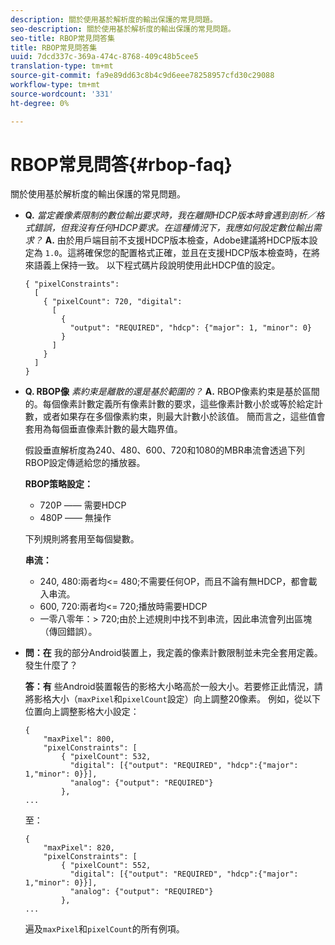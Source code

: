```yaml
---
description: 關於使用基於解析度的輸出保護的常見問題。
seo-description: 關於使用基於解析度的輸出保護的常見問題。
seo-title: RBOP常見問答集
title: RBOP常見問答集
uuid: 7dcd337c-369a-474c-8768-409c48b5cee5
translation-type: tm+mt
source-git-commit: fa9e89dd63c8b4c9d6eee78258957cfd30c29088
workflow-type: tm+mt
source-wordcount: '331'
ht-degree: 0%

---
```



# RBOP常見問答{#rbop-faq}

關於使用基於解析度的輸出保護的常見問題。

* **Q.** *當定義像素限制的數位輸出要求時，我在離開HDCP版本時會遇到剖析／格式錯誤，但我沒有任何HDCP要求。在這種情況下，我應如何設定數位輸出需求？* **A.** 由於用戶端目前不支援HDCP版本檢查，Adobe建議將HDCP版本設定為 `1.0`。這將確保您的配置格式正確，並且在支援HDCP版本檢查時，在將來語義上保持一致。 以下程式碼片段說明使用此HDCP值的設定。

   ```
   { "pixelConstraints":  
     [  
       { "pixelCount": 720, "digital":  
         [  
           {  
             "output": "REQUIRED", "hdcp": {"major": 1, "minor": 0}  
           }  
         ]  
       }  
     ]  
   }
   ```

* **Q. RBOP像** *素約束是離散的還是基於範圍的？* **A.** RBOP像素約束是基於區間的。每個像素計數定義所有像素計數的要求，這些像素計數小於或等於給定計數，或者如果存在多個像素約束，則最大計數小於該值。 簡而言之，這些值會套用為每個垂直像素計數的最大臨界值。

   假設垂直解析度為240、480、600、720和1080的MBR串流會透過下列RBOP設定傳遞給您的播放器。

   **RBOP策略設定：**

   * 720P —— 需要HDCP
   * 480P —— 無操作

   下列規則將套用至每個變數。

   **串流：**

   * 240, 480:兩者均&lt;= 480;不需要任何OP，而且不論有無HDCP，都會載入串流。
   * 600, 720:兩者均&lt;= 720;播放時需要HDCP
   * 一零八零年：> 720;由於上述規則中找不到串流，因此串流會列出區塊（傳回錯誤）。


* **問：在** 我的部分Android裝置上，我定義的像素計數限制並未完全套用定義。發生什麼了？

   **答：有** 些Android裝置報告的影格大小略高於一般大小。若要修正此情況，請將影格大小（`maxPixel`和`pixelCount`設定）向上調整20像素。 例如，從以下位置向上調整影格大小設定：

   ```
   { 
       "maxPixel": 800, 
       "pixelConstraints": [ 
           { "pixelCount": 532, 
             "digital": [{"output": "REQUIRED", "hdcp":{"major": 1,"minor": 0}}], 
             "analog": {"output": "REQUIRED"} 
           }, 
   ... 
   ```

   至：

   ```
   { 
       "maxPixel": 820, 
       "pixelConstraints": [ 
           { "pixelCount": 552, 
             "digital": [{"output": "REQUIRED", "hdcp":{"major": 1,"minor": 0}}], 
             "analog": {"output": "REQUIRED"} 
           }, 
   ... 
   ```

   遍及`maxPixel`和`pixelCount`的所有例項。

